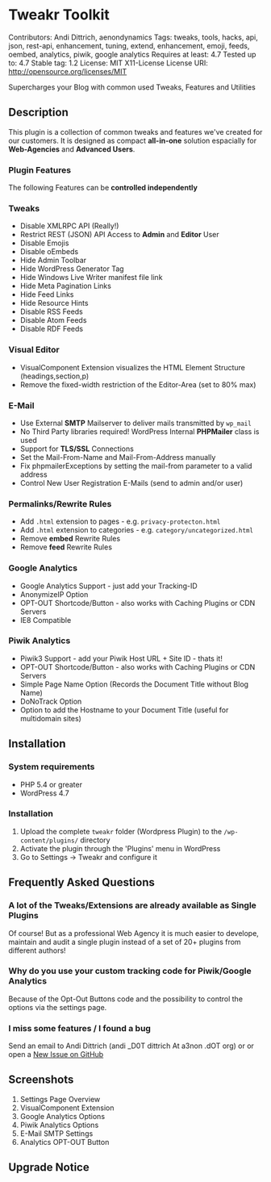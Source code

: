 # Tweakr Toolkit #
Contributors: Andi Dittrich, aenondynamics
Tags: tweaks, tools, hacks, api, json, rest-api, enhancement, tuning, extend, enhancement, emoji, feeds, oembed, analytics, piwik, google analytics
Requires at least: 4.7
Tested up to: 4.7
Stable tag: 1.2
License: MIT X11-License
License URI: http://opensource.org/licenses/MIT

Supercharges your Blog with common used Tweaks, Features and Utilities

## Description ##

This plugin is a collection of common tweaks and features we've created for our customers.
It is designed as compact **all-in-one** solution espacially for **Web-Agencies** and **Advanced Users**.

### Plugin Features ###

The following Features can be **controlled independently**

### Tweaks ###

* Disable XMLRPC API (Really!)
* Restrict REST (JSON) API Access to **Admin** and **Editor** User
* Disable Emojis
* Disable oEmbeds
* Hide Admin Toolbar
* Hide WordPress Generator Tag
* Hide Windows Live Writer manifest file link
* Hide Meta Pagination Links
* Hide Feed Links
* Hide Resource Hints
* Disable RSS Feeds
* Disable Atom Feeds
* Disable RDF Feeds

### Visual Editor ###

* VisualComponent Extension visualizes the HTML Element Structure (headings,section,p)
* Remove the fixed-width restriction of the Editor-Area (set to 80% max)

### E-Mail ###

* Use External **SMTP** Mailserver to deliver mails transmitted by `wp_mail`
* No Third Party libraries required! WordPress Internal **PHPMailer** class is used
* Support for **TLS/SSL** Connections
* Set the Mail-From-Name and Mail-From-Address manually
* Fix phpmailerExceptions by setting the mail-from parameter to a valid address
* Control New User Registration E-Mails (send to admin and/or user)

### Permalinks/Rewrite Rules ###

* Add `.html` extension to pages - e.g. `privacy-protecton.html`
* Add `.html` extension to categories - e.g. `category/uncategorized.html`
* Remove **embed** Rewrite Rules
* Remove **feed** Rewrite Rules

### Google Analytics ###

* Google Analytics Support - just add your Tracking-ID
* AnonymizeIP Option
* OPT-OUT Shortcode/Button - also works with Caching Plugins or CDN Servers
* IE8 Compatible

### Piwik Analytics ###

* Piwik3 Support - add your Piwik Host URL + Site ID - thats it!
* OPT-OUT Shortcode/Button - also works with Caching Plugins or CDN Servers
* Simple Page Name Option (Records the Document Title without Blog Name)
* DoNoTrack Option
* Option to add the Hostname to your Document Title (useful for multidomain sites)

## Installation ##

### System requirements ###
* PHP 5.4 or greater
* WordPress 4.7

### Installation ###
1. Upload the complete `tweakr` folder (Wordpress Plugin) to the `/wp-content/plugins/` directory
2. Activate the plugin through the 'Plugins' menu in WordPress
3. Go to Settings -> Tweakr and configure it

## Frequently Asked Questions ##

### A lot of the Tweaks/Extensions are already available as Single Plugins ###
Of course! But as a professional Web Agency it is much easier to develope, maintain and audit a single plugin instead of a set of 20+ plugins from different authors!

### Why do you use your custom tracking code for Piwik/Google Analytics ###
Because of the Opt-Out Buttons code and the possibility to control the options via the settings page.

### I miss some features / I found a bug ###
Send an email to Andi Dittrich (andi _D0T dittrich At a3non .dOT org) or or open a [New Issue on GitHub](https://github.com/AndiDittrich/WordPress.Tweakr/issues)

## Screenshots ##

1. Settings Page Overview
2. VisualComponent Extension
3. Google Analytics Options
4. Piwik Analytics Options
5. E-Mail SMTP Settings
6. Analytics OPT-OUT Button

## Upgrade Notice ##



